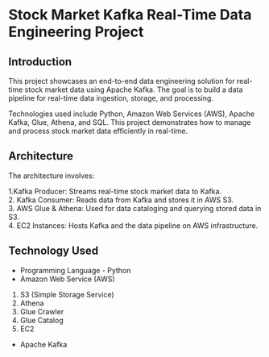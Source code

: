 # Stock Market Kafka Real-Time Data Engineering Project

## Introduction 
This project showcases an end-to-end data engineering solution for real-time stock market data using Apache Kafka. The goal is to build a data pipeline for real-time data ingestion, storage, and processing.

Technologies used include Python, Amazon Web Services (AWS), Apache Kafka, Glue, Athena, and SQL. This project demonstrates how to manage and process stock market data efficiently in real-time.

## Architecture
The architecture involves:

1.Kafka Producer: Streams real-time stock market data to Kafka. <br>
2. Kafka Consumer: Reads data from Kafka and stores it in AWS S3. <br>
3. AWS Glue & Athena: Used for data cataloging and querying stored data in S3.<br>
4. EC2 Instances: Hosts Kafka and the data pipeline on AWS infrastructure. <br>

## Technology Used
- Programming Language - Python
- Amazon Web Service (AWS)
1. S3 (Simple Storage Service)
2. Athena
3. Glue Crawler
4. Glue Catalog
5. EC2
- Apache Kafka




